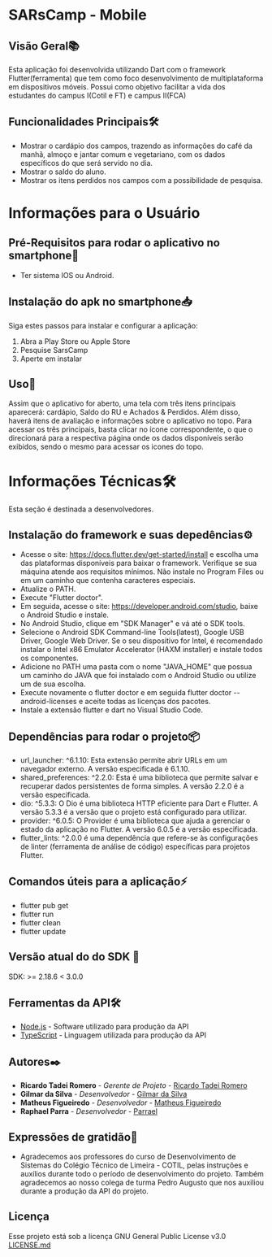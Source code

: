 # SARsCamp - Mobile

## Visão Geral📚
Esta aplicação foi desenvolvida utilizando Dart com o framework Flutter(ferramenta) que tem como foco desenvolvimento de multiplataforma em dispositivos móveis. Possui como objetivo facilitar a vida dos estudantes do campus I(Cotil e FT) e campus II(FCA)

## Funcionalidades Principais🛠️
- Mostrar o cardápio dos campos, trazendo as informações do café da manhã, almoço e jantar comum e vegetariano, com os dados específicos do que será servido no dia.
- Mostrar o saldo do aluno.
- Mostrar os itens perdidos nos campos com a possibilidade de pesquisa.

# Informações para o Usuário 

## Pré-Requisitos para rodar o aplicativo no smartphone📲
- Ter sistema IOS ou Android.

## Instalação do apk no smartphone📥

Siga estes passos para instalar e configurar a aplicação:

1. Abra a Play Store ou Apple Store 
2. Pesquise SarsCamp
3. Aperte em instalar

## Uso🚀
Assim que o aplicativo for aberto, uma tela com três itens principais aparecerá: cardápio, Saldo do RU e Achados & Perdidos. Além disso, haverá itens de avaliação e informações sobre o aplicativo no topo. Para acessar os três principais, basta clicar no ícone correspondente, o que o direcionará para a respectiva página onde os dados disponíveis serão exibidos, sendo o mesmo para acessar os icones do topo.

# Informações Técnicas🛠️
Esta seção é destinada a desenvolvedores.

## Instalação do framework e suas depedências⚙️

- Acesse o site: https://docs.flutter.dev/get-started/install e escolha uma das plataformas disponíveis para baixar o framework. Verifique se sua máquina atende aos requisitos mínimos. Não instale no Program Files ou em um caminho que contenha caracteres especiais.
- Atualize o PATH.
- Execute "Flutter doctor".
- Em seguida, acesse o site: https://developer.android.com/studio, baixe o Android Studio e instale.
- No Android Studio, clique em "SDK Manager" e vá até o SDK tools.
- Selecione o Android SDK Command-line Tools(latest), Google USB Driver, Google Web Driver. Se o seu dispositivo for Intel, é recomendado instalar o Intel x86 Emulator Accelerator (HAXM installer) e instale todos os componentes.
- Adicione no PATH uma pasta com o nome "JAVA_HOME" que possua um caminho do JAVA que foi instalado com o Android Studio ou utilize um de sua escolha.
- Execute novamente o flutter doctor e em seguida flutter doctor --android-licenses e aceite todas as licenças dos pacotes.
- Instale a extensão flutter e dart no Visual Studio Code.

## Dependências para rodar o projeto📦
- url_launcher: ^6.1.10: Esta extensão permite abrir URLs em um navegador externo. A versão especificada é 6.1.10.
- shared_preferences: ^2.2.0: Esta é uma biblioteca que permite salvar e recuperar dados persistentes de forma simples. A versão 2.2.0 é a versão especificada.
- dio: ^5.3.3: O Dio é uma biblioteca HTTP eficiente para Dart e Flutter. A versão 5.3.3 é a versão que o projeto está configurado para utilizar.
- provider: ^6.0.5: O Provider é uma biblioteca que ajuda a gerenciar o estado da aplicação no Flutter. A versão 6.0.5 é a versão especificada.
- flutter_lints: ^2.0.0 é uma dependência que refere-se às configurações de linter (ferramenta de análise de código) específicas para projetos Flutter.

## Comandos úteis para a aplicação⚡
- flutter pub get
- flutter run
- flutter clean
- flutter update

## Versão atual do do SDK 🚀
SDK: >= 2.18.6 < 3.0.0

## Ferramentas da API🛠️
- [Node.js](https://nodejs.org/en/docs) - Software utilizado para produção da API
- [TypeScript](https://www.typescriptlang.org/docs/) - Linguagem utilizada para produção da API

## Autores✒️

* **Ricardo Tadei Romero** - *Gerente de Projeto* - [Ricardo Tadei Romero](https://github.com/ricardotadeiromero)
* **Gilmar da Silva** - *Desenvolvedor* - [Gilmar da Silva](https://github.com/Gil1513)
* **Matheus Figueiredo** - *Desenvolvedor* - [Matheus Figueiredo](https://github.com/Mat2302)
* **Raphael Parra** - *Desenvolvedor* - [Parrael](https://github.com/Parrael)

## Expressões de gratidão🎁
* Agradecemos aos professores do curso de Desenvolvimento de Sistemas do Colégio Técnico de Limeira - COTIL, pelas instruções e auxílios durante todo o período de desenvolvimento do projeto. Também agradecemos ao nosso colega de turma Pedro Augusto que nos auxiliou durante a produção da API do projeto.

## Licença 
Esse projeto está sob a licença GNU General Public License v3.0 [LICENSE.md](/LICENSE.md)
